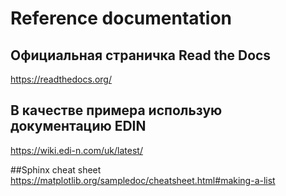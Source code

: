 # Reference documentation


## Официальная страничка Read the Docs
https://readthedocs.org/

## В качестве примера использую документацию EDIN
https://wiki.edi-n.com/uk/latest/


##Sphinx cheat sheet
https://matplotlib.org/sampledoc/cheatsheet.html#making-a-list
